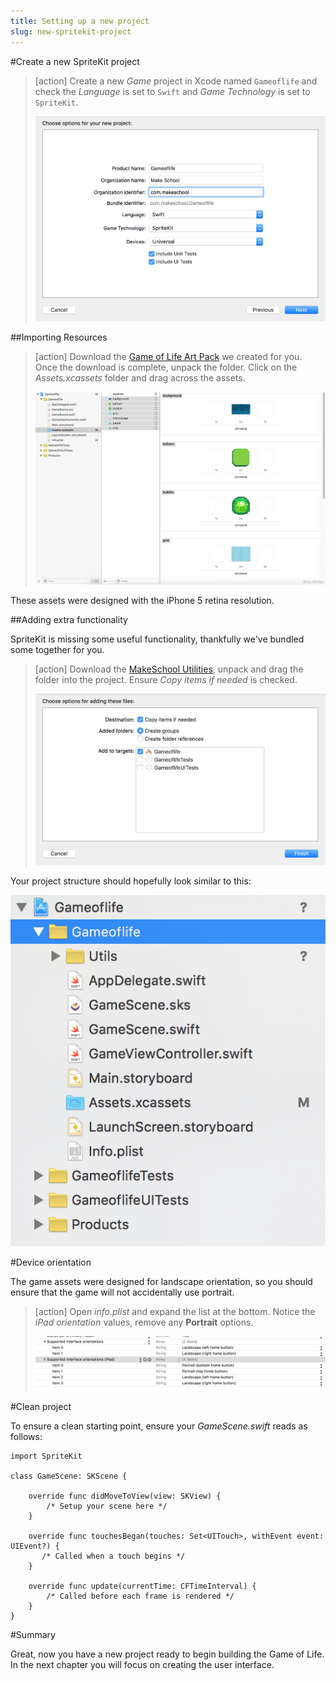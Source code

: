 ```yaml
---
title: Setting up a new project
slug: new-spritekit-project
---
```


#Create a new SpriteKit project

> [action]
> Create a new *Game* project in Xcode named `Gameoflife` and check the *Language* is set to `Swift` and *Game Technology* is set to `SpriteKit`.
>
> ![Xcode new project](../Tutorial-Images/xcode_new_project.png)

##Importing Resources

> [action]
> Download the [Game of Life Art Pack](https://github.com/MakeSchool-Tutorials/Game-Of-Life-SpriteKit-Swift/raw/master/assets.zip) we created for you.
> Once the download is complete, unpack the folder.
> Click on the *Assets.xcassets* folder and drag across the assets.
>
> ![Xcode add assets](../Tutorial-Images/xcode_add_assets.png)

These assets were designed with the iPhone 5 retina resolution.

##Adding extra functionality

SpriteKit is missing some useful functionality, thankfully we've bundled some together for you.  

> [action]
> Download the [MakeSchool Utilities](https://github.com/MakeSchool-Tutorials/Game-Of-Life-SpriteKit-Swift/raw/master/Utils.zip), unpack and drag the folder into the project.
> Ensure *Copy items if needed* is checked.
>
> ![Xcode add utils](../Tutorial-Images/xcode_add_utils.png)

Your project structure should hopefully look similar to this:

![Xcode project structure](../Tutorial-Images/xcode_project_structure_new.png)

#Device orientation

The game assets were designed for landscape orientation, so you should ensure that the game will not accidentally use portrait.

> [action]
> Open *info.plist* and expand the list at the bottom.
> Notice the *iPad orientation* values, remove any **Portrait** options.
>
> ![Xcode plist](../Tutorial-Images/xcode_info_plist.png)
>

#Clean project

To ensure a clean starting point, ensure your *GameScene.swift* reads as follows:

```
import SpriteKit

class GameScene: SKScene {

    override func didMoveToView(view: SKView) {
        /* Setup your scene here */
    }

    override func touchesBegan(touches: Set<UITouch>, withEvent event: UIEvent?) {
       /* Called when a touch begins */
    }

    override func update(currentTime: CFTimeInterval) {
        /* Called before each frame is rendered */
    }
}
```

#Summary

Great, now you have a new project ready to begin building the Game of Life.  In the next chapter you will focus on creating the user interface.
